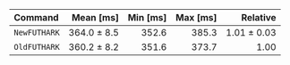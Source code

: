 | Command | Mean [ms] | Min [ms] | Max [ms] | Relative |
|:---|---:|---:|---:|---:|
| `NewFUTHARK` | 364.0 ± 8.5 | 352.6 | 385.3 | 1.01 ± 0.03 |
| `OldFUTHARK` | 360.2 ± 8.2 | 351.6 | 373.7 | 1.00 |
